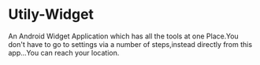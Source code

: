 # Utily-Widget
An Android Widget Application which has all the tools at one Place.You don't have to go to settings via a number of steps,instead directly from this app...You can reach your location.
